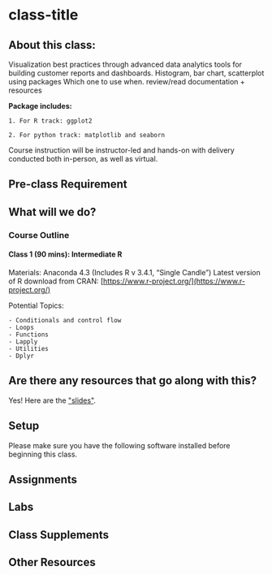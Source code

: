 # class-title

## About this class:
Visualization best practices through advanced data analytics tools for building customer reports and dashboards. 
Histogram, bar chart, scatterplot using packages
Which one to use when.
review/read documentation + resources

__Package includes:__ 
   
    
    1. For R track: ggplot2
    
    2. For python track: matplotlib and seaborn

Course instruction will be instructor-led and hands-on with delivery conducted both in-person, as well as virtual.

## Pre-class Requirement

## What will we do?

### Course Outline
#### Class 1 (90 mins): Intermediate R
Materials: Anaconda 4.3 (Includes R v 3.4.1, “Single Candle”)
Latest version of R download from CRAN: [https://www.r-project.org/](https://www.r-project.org/)

   Potential Topics: 
   
    - Conditionals and control flow
    - Loops
    - Functions
    - Lapply
    - Utilities
    - Dplyr

## Are there any resources that go along with this?
Yes! Here are the ["slides"](#).

## Setup
Please make sure you have the following software installed before beginning this class.

## Assignments

## Labs

## Class Supplements

## Other Resources
